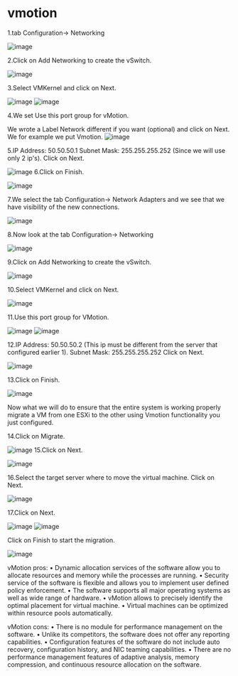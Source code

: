 # vmotion
1.tab Configuration-> Networking

![image](https://cloud.githubusercontent.com/assets/15711984/18395992/e7d4c3c4-76de-11e6-879d-93dd944cfc3c.png)

2.Click on Add Networking to create the vSwitch.

![image](https://cloud.githubusercontent.com/assets/15711984/18396013/0951a698-76df-11e6-8ad6-0b7929216156.png)

3.Select VMKernel and click on Next.

![image](https://cloud.githubusercontent.com/assets/15711984/18396064/44453544-76df-11e6-82ad-9660a0a9e3f6.png)
![image](https://cloud.githubusercontent.com/assets/15711984/18396074/56167990-76df-11e6-9417-3c618987f7ea.png)

4.We set Use this port group for vMotion.

   We wrote a Label Network different if you want (optional) and click on Next. We for example we put Vmotion. 
![image](https://cloud.githubusercontent.com/assets/15711984/18396109/844a9cba-76df-11e6-94bb-2329d6074adf.png)

5.IP Address: 50.50.50.1
Subnet Mask: 255.255.255.252 (Since we will use only 2 ip's).
Click on Next.

![image](https://cloud.githubusercontent.com/assets/15711984/18396154/b83c21ec-76df-11e6-9963-cb21ac7e51fd.png)
6.Click on Finish. 

![image](https://cloud.githubusercontent.com/assets/15711984/18396183/d9b497f0-76df-11e6-85aa-9c06c890c7bb.png)

7.We select the tab Configuration-> Network Adapters and we see that we have visibility of the new connections.

![image](https://cloud.githubusercontent.com/assets/15711984/18396203/f75ab9b0-76df-11e6-9b6b-5cba34f58930.png)

8.Now look at the tab Configuration-> Networking

![image](https://cloud.githubusercontent.com/assets/15711984/18396232/1ecfff78-76e0-11e6-8fd2-215f58bdc92d.png)

9.Click on Add Networking to create the vSwitch. 

![image](https://cloud.githubusercontent.com/assets/15711984/18396246/3c253106-76e0-11e6-98f6-6d2a2bef452e.png)

10.Select VMKernel and click on Next. 

![image](https://cloud.githubusercontent.com/assets/15711984/18396257/5480f780-76e0-11e6-8dc5-3b583428b6a9.png)

11.Use this port group for VMotion.

![image](https://cloud.githubusercontent.com/assets/15711984/18396273/7030cdd4-76e0-11e6-8b24-b2718c94f7a0.png)
![image](https://cloud.githubusercontent.com/assets/15711984/18396281/791ac968-76e0-11e6-9eb5-4e78861edc0b.png)

12.IP Address: 50.50.50.2 (This ip must be different from the server that  configured earlier 1).
Subnet Mask: 255.255.255.252 
Click on Next. 

![image](https://cloud.githubusercontent.com/assets/15711984/18396305/939927ee-76e0-11e6-8fdc-859c38ccede1.png)

13.Click on Finish.

![image](https://cloud.githubusercontent.com/assets/15711984/18396336/b95e2182-76e0-11e6-8b4a-d946a64e834f.png)

Now what we will do to ensure that the entire system is working properly migrate a VM from one ESXi to the other using Vmotion functionality you just configured.

14.Click on Migrate.

![image](https://cloud.githubusercontent.com/assets/15711984/18396368/dddb307c-76e0-11e6-941e-7b6b511204dd.png)
15.Click on Next.

![image](https://cloud.githubusercontent.com/assets/15711984/18396393/f738ab80-76e0-11e6-9766-347959b98be2.png)

16.Select the target server where to move the virtual machine. 
Click on Next.

![image](https://cloud.githubusercontent.com/assets/15711984/18396410/0de41180-76e1-11e6-8f15-72768107c973.png)

17.Click on Next.

![image](https://cloud.githubusercontent.com/assets/15711984/18396424/23402b5e-76e1-11e6-8487-6524593a10f2.png)
![image](https://cloud.githubusercontent.com/assets/15711984/18396429/298115fa-76e1-11e6-901f-c431b999fa9f.png)

Click on Finish to start the migration.

![image](https://cloud.githubusercontent.com/assets/15711984/18396447/435f51b2-76e1-11e6-8e20-62bf2fe8ded5.png)

vMotion pros:
•	Dynamic allocation services of the software allow you to allocate resources and memory while the processes are running.
•	Security service of the software is flexible and allows you to implement user defined policy enforcement.
•	The software supports all major operating systems as well as wide range of hardware.
•	vMotion allows to precisely identify the optimal placement for virtual machine.
•	Virtual machines can be optimized within resource pools automatically.

 vMotion cons:
•	There is no module for performance management on the software.
•	Unlike its competitors, the software does not offer any reporting capabilities.
•	Configuration features of the software do not include auto recovery, configuration history, and NIC teaming capabilities.
•	There are no performance management features of adaptive analysis, memory compression, and continuous resource allocation on the software.



